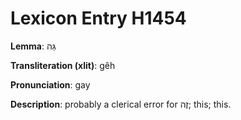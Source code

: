 # Lexicon Entry H1454

**Lemma**: גֵּה

**Transliteration (xlit)**: gêh

**Pronunciation**: gay

**Description**:
probably a clerical error for זֶה; this; this.
